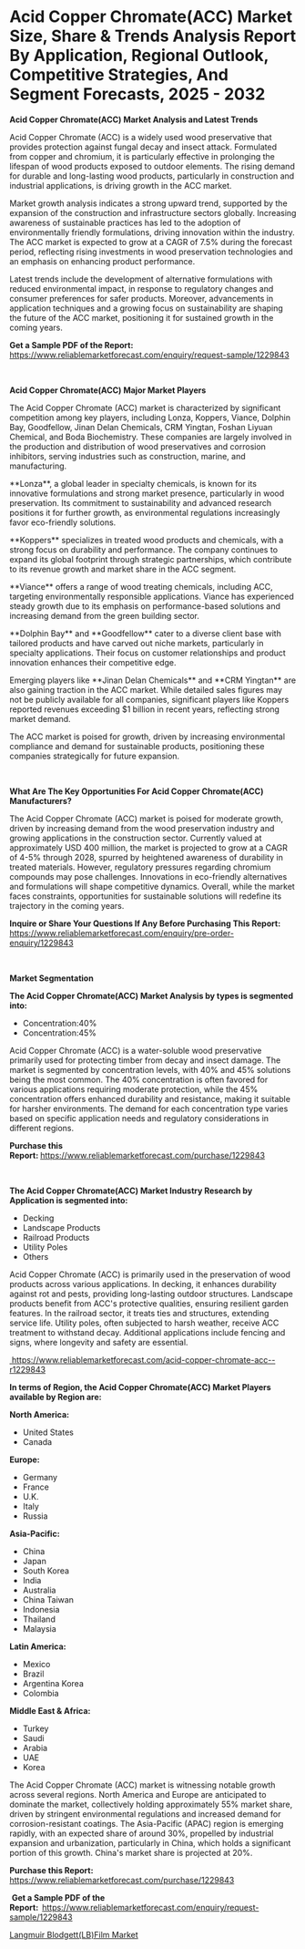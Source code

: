 <p><h1>Acid Copper Chromate(ACC) Market Size, Share & Trends Analysis Report By Application, Regional Outlook, Competitive Strategies, And Segment Forecasts, 2025 - 2032</h1></p><p><strong>Acid Copper Chromate(ACC) Market Analysis and Latest Trends</strong></p>
<p><p>Acid Copper Chromate (ACC) is a widely used wood preservative that provides protection against fungal decay and insect attack. Formulated from copper and chromium, it is particularly effective in prolonging the lifespan of wood products exposed to outdoor elements. The rising demand for durable and long-lasting wood products, particularly in construction and industrial applications, is driving growth in the ACC market.</p><p>Market growth analysis indicates a strong upward trend, supported by the expansion of the construction and infrastructure sectors globally. Increasing awareness of sustainable practices has led to the adoption of environmentally friendly formulations, driving innovation within the industry. The ACC market is expected to grow at a CAGR of 7.5% during the forecast period, reflecting rising investments in wood preservation technologies and an emphasis on enhancing product performance.</p><p>Latest trends include the development of alternative formulations with reduced environmental impact, in response to regulatory changes and consumer preferences for safer products. Moreover, advancements in application techniques and a growing focus on sustainability are shaping the future of the ACC market, positioning it for sustained growth in the coming years.</p></p>
<p><strong>Get a Sample PDF of the Report:&nbsp;</strong> <a href="https://www.reliablemarketforecast.com/enquiry/request-sample/1229843?utm_campaign=2274&utm_medium=2&utm_source=Github&utm_content=ia&utm_term=02022025&utm_id=acid-copper-chromateacc">https://www.reliablemarketforecast.com/enquiry/request-sample/1229843</a></p>
<p>&nbsp;</p>
<p><strong>Acid Copper Chromate(ACC) Major Market Players</strong></p>
<p><p>The Acid Copper Chromate (ACC) market is characterized by significant competition among key players, including Lonza, Koppers, Viance, Dolphin Bay, Goodfellow, Jinan Delan Chemicals, CRM Yingtan, Foshan Liyuan Chemical, and Boda Biochemistry. These companies are largely involved in the production and distribution of wood preservatives and corrosion inhibitors, serving industries such as construction, marine, and manufacturing.</p><p>**Lonza**, a global leader in specialty chemicals, is known for its innovative formulations and strong market presence, particularly in wood preservation. Its commitment to sustainability and advanced research positions it for further growth, as environmental regulations increasingly favor eco-friendly solutions.</p><p>**Koppers** specializes in treated wood products and chemicals, with a strong focus on durability and performance. The company continues to expand its global footprint through strategic partnerships, which contribute to its revenue growth and market share in the ACC segment.</p><p>**Viance** offers a range of wood treating chemicals, including ACC, targeting environmentally responsible applications. Viance has experienced steady growth due to its emphasis on performance-based solutions and increasing demand from the green building sector.</p><p>**Dolphin Bay** and **Goodfellow** cater to a diverse client base with tailored products and have carved out niche markets, particularly in specialty applications. Their focus on customer relationships and product innovation enhances their competitive edge.</p><p>Emerging players like **Jinan Delan Chemicals** and **CRM Yingtan** are also gaining traction in the ACC market. While detailed sales figures may not be publicly available for all companies, significant players like Koppers reported revenues exceeding $1 billion in recent years, reflecting strong market demand.</p><p>The ACC market is poised for growth, driven by increasing environmental compliance and demand for sustainable products, positioning these companies strategically for future expansion.</p></p>
<p>&nbsp;</p>
<p><strong>What Are The Key Opportunities For Acid Copper Chromate(ACC) Manufacturers?</strong></p>
<p><p>The Acid Copper Chromate (ACC) market is poised for moderate growth, driven by increasing demand from the wood preservation industry and growing applications in the construction sector. Currently valued at approximately USD 400 million, the market is projected to grow at a CAGR of 4-5% through 2028, spurred by heightened awareness of durability in treated materials. However, regulatory pressures regarding chromium compounds may pose challenges. Innovations in eco-friendly alternatives and formulations will shape competitive dynamics. Overall, while the market faces constraints, opportunities for sustainable solutions will redefine its trajectory in the coming years.</p></p>
<p><strong>Inquire or Share Your Questions If Any Before Purchasing This Report:</strong> <a href="https://www.reliablemarketforecast.com/enquiry/pre-order-enquiry/1229843?utm_campaign=2274&utm_medium=2&utm_source=Github&utm_content=ia&utm_term=02022025&utm_id=acid-copper-chromateacc">https://www.reliablemarketforecast.com/enquiry/pre-order-enquiry/1229843</a></p>
<p>&nbsp;</p>
<p><strong>Market Segmentation</strong></p>
<p><strong>The Acid Copper Chromate(ACC) Market Analysis by types is segmented into:</strong></p>
<p><ul><li>Concentration:40%</li><li>Concentration:45%</li></ul></p>
<p><p>Acid Copper Chromate (ACC) is a water-soluble wood preservative primarily used for protecting timber from decay and insect damage. The market is segmented by concentration levels, with 40% and 45% solutions being the most common. The 40% concentration is often favored for various applications requiring moderate protection, while the 45% concentration offers enhanced durability and resistance, making it suitable for harsher environments. The demand for each concentration type varies based on specific application needs and regulatory considerations in different regions.</p></p>
<p><strong>Purchase this Report:&nbsp;</strong><a href="https://www.reliablemarketforecast.com/purchase/1229843?utm_campaign=2274&utm_medium=2&utm_source=Github&utm_content=ia&utm_term=02022025&utm_id=acid-copper-chromateacc">https://www.reliablemarketforecast.com/purchase/1229843</a></p>
<p>&nbsp;</p>
<p><strong>The Acid Copper Chromate(ACC) Market Industry Research by Application is segmented into:</strong></p>
<p><ul><li>Decking</li><li>Landscape Products</li><li>Railroad Products</li><li>Utility Poles</li><li>Others</li></ul></p>
<p><p>Acid Copper Chromate (ACC) is primarily used in the preservation of wood products across various applications. In decking, it enhances durability against rot and pests, providing long-lasting outdoor structures. Landscape products benefit from ACC's protective qualities, ensuring resilient garden features. In the railroad sector, it treats ties and structures, extending service life. Utility poles, often subjected to harsh weather, receive ACC treatment to withstand decay. Additional applications include fencing and signs, where longevity and safety are essential.</p></p>
<p><a href="https://www.reliablemarketforecast.com/acid-copper-chromate-acc--r1229843?utm_campaign=2274&utm_medium=2&utm_source=Github&utm_content=ia&utm_term=02022025&utm_id=acid-copper-chromateacc">&nbsp;https://www.reliablemarketforecast.com/acid-copper-chromate-acc--r1229843</a></p>
<p><strong>In terms of Region, the Acid Copper Chromate(ACC) Market Players available by Region are:</strong></p>
<p>
    <p> <strong> North America: </strong>
        <ul>
            <li>United States</li>
            <li>Canada</li>
        </ul>
        </p> 
    <p> <strong> Europe: </strong>
        <ul>
            <li>Germany</li>
            <li>France</li>
            <li>U.K.</li>
            <li>Italy</li>
            <li>Russia</li>
        </ul>
        </p> 
    <p> <strong> Asia-Pacific: </strong>
        <ul>
            <li>China</li>
            <li>Japan</li>
            <li>South Korea</li>
            <li>India</li>
            <li>Australia</li>
            <li>China Taiwan</li>
            <li>Indonesia</li>
            <li>Thailand</li>
            <li>Malaysia</li>
        </ul>
        </p> 
    <p> <strong> Latin America: </strong>
        <ul>
            <li>Mexico</li>
            <li>Brazil</li>
            <li>Argentina Korea</li>
            <li>Colombia</li>
        </ul>
        </p> 
    <p> <strong> Middle East & Africa: </strong>
        <ul>
            <li>Turkey</li>
            <li>Saudi</li>
            <li>Arabia</li>
            <li>UAE</li>
            <li>Korea</li>
        </ul>
    </p>
    </p>
<p><p>The Acid Copper Chromate (ACC) market is witnessing notable growth across several regions. North America and Europe are anticipated to dominate the market, collectively holding approximately 55% market share, driven by stringent environmental regulations and increased demand for corrosion-resistant coatings. The Asia-Pacific (APAC) region is emerging rapidly, with an expected share of around 30%, propelled by industrial expansion and urbanization, particularly in China, which holds a significant portion of this growth. China's market share is projected at 20%.</p></p>
<p><strong>Purchase this Report: </strong><a href="https://www.reliablemarketforecast.com/purchase/1229843?utm_campaign=2274&utm_medium=2&utm_source=Github&utm_content=ia&utm_term=02022025&utm_id=acid-copper-chromateacc">https://www.reliablemarketforecast.com/purchase/1229843</a></p>
<p>&nbsp;<strong>Get a Sample PDF of the Report:&nbsp;&nbsp;</strong><a href="https://www.reliablemarketforecast.com/enquiry/request-sample/1229843?utm_campaign=2274&utm_medium=2&utm_source=Github&utm_content=ia&utm_term=02022025&utm_id=acid-copper-chromateacc">https://www.reliablemarketforecast.com/enquiry/request-sample/1229843</a></p>
<p><strong></strong></p>
<p><p><a href="https://github.com/dierdrecrichton210/Market-Research-Report-List-1/blob/main/langmuir-blodgettlbfilm-market.md?utm_campaign=2274&utm_medium=2&utm_source=Github&utm_content=ia&utm_term=02022025&utm_id=acid-copper-chromateacc">Langmuir Blodgett(LB)Film Market</a></p></p>
